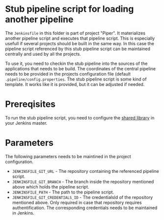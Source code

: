 # Stub pipeline script for loading another pipeline

The `Jenkinsfile` in this folder is part of project "Piper". It materializes another pipeline script and executes that pipeline script. This is especially usefull if several projects should be built in the same way. In this case the pipeline script referenced by this stub pipeline script can be maintained centrally and used by all the projects.

To use it, you need to checkin the stub pipeline into the sources of the applications that needs to be build. The coordinates of the central pipeline needs to be provided in the projects configuration file (default ```.pipeline/config.properties```. The stub pipeline script is some kind of template. It works like it is provided, but it can be adjusted if needed.

# Prereqisites

To run the stub pipeline script, you need to configure the [shared library](http://github.com/SAP/jenkins-library) in your Jenkins master.

# Parameters

The following parameters needs to be maintined in the project configuration.

* ```JENKINSFILE_GIT_URL``` - The repository containing the referenced pipeline script.
* ```JENKINSFILE_GIT_BRANCH``` - The branch inside the repository mentioned above which holds the pipeline script.
* ```JENKINSFILE_PATH``` - The path to the pipeline script.
* ```JENKINSFILE_GIT_CREDENTIALS_ID``` - The credentialsId of the repository mentioned above. Only required in case that repository requires authentification. The corresponding credentials needs to be maintained in Jenkins.


